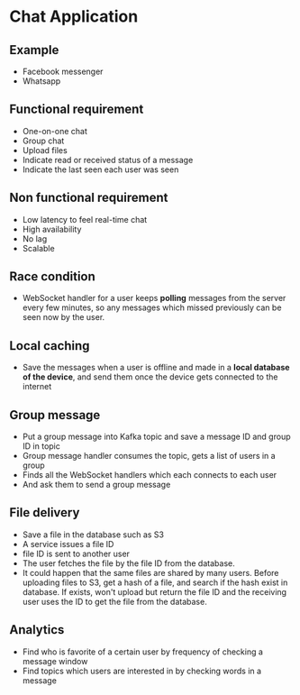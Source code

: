 # Chat Application

## Example

- Facebook messenger
- Whatsapp

## Functional requirement

- One-on-one chat
- Group chat
- Upload files
- Indicate read or received status of a message
- Indicate the last seen each user was seen

## Non functional requirement

- Low latency to feel real-time chat
- High availability
- No lag
- Scalable

## Race condition

- WebSocket handler for a user keeps **polling** messages from the server every few minutes, so any messages which missed previously can be
  seen now by the user.

## Local caching

- Save the messages when a user is offline and made in a **local database of the device**, and send them once the device
  gets connected to the internet

## Group message

- Put a group message into Kafka topic and save a message ID and group ID in topic
- Group message handler consumes the topic, gets a list of users in a group
- Finds all the WebSocket handlers which each connects to each user
- And ask them to send a group message

## File delivery

- Save a file in the database such as S3
- A service issues a file ID
- file ID is sent to another user
- The user fetches the file by the file ID from the database.
- It could happen that the same files are shared by many users. Before uploading files to S3, get a hash of a file,
  and search if the hash exist in database. If exists, won't upload but return the file ID and the receiving user uses
  the ID to get the file from the database.

## Analytics

- Find who is favorite of a certain user by frequency of checking a message window
- Find topics which users are interested in by checking words in a message

